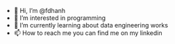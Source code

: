 - 👋 Hi, I’m @fdhanh
- 👀 I’m interested in programming
- 🌱 I’m currently learning about data engineering works
- 📫 How to reach me you can find me on my linkedin

<!---
fdhanh/fdhanh is a ✨ special ✨ repository because its `README.md` (this file) appears on your GitHub profile.
You can click the Preview link to take a look at your changes.
--->
